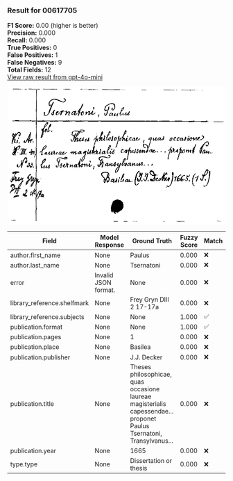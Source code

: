 ### Result for 00617705
**F1 Score:** 0.00 (higher is better)<br>**Precision:** 0.000<br>**Recall:** 0.000<br>**True Positives:** 0<br>**False Positives:** 1<br>**False Negatives:** 9<br>**Total Fields:** 12<br>[View raw result from gpt-4o-mini](https://github.com/RISE-UNIBAS/humanities_data_benchmark/blob/main/results/2025-10-03/T0164/request_T0164_00617705.json)

<img src="https://github.com/RISE-UNIBAS/humanities_data_benchmark/blob/main/benchmarks/zettelkatalog/images/00617705.jpg?raw=true" alt="00617705" width="600px">

| Field | Model Response | Ground Truth | Fuzzy Score | Match |
|-------|----------------|--------------|-------------|-------|
| author.first_name | None | Paulus | 0.000 | ❌ |
| author.last_name | None | Tsernatoni | 0.000 | ❌ |
| error | Invalid JSON format. | None | 0.000 | ❌ |
| library_reference.shelfmark | None | Frey Gryn DIII 2 17-17a | 0.000 | ❌ |
| library_reference.subjects | None | None | 1.000 | ✅ |
| publication.format | None | None | 1.000 | ✅ |
| publication.pages | None | 1 | 0.000 | ❌ |
| publication.place | None | Basilea | 0.000 | ❌ |
| publication.publisher | None | J.J. Decker | 0.000 | ❌ |
| publication.title | None | Theses philosophicae, quas occasione laureae magisterialis capessendae... proponet Paulus Tsernatoni, Transylvanus... | 0.000 | ❌ |
| publication.year | None | 1665 | 0.000 | ❌ |
| type.type | None | Dissertation or thesis | 0.000 | ❌ |
